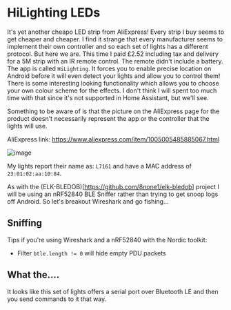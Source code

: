 # HiLighting LEDs

It's yet another cheapo LED strip from AliExpress!  Every strip I buy seems to get cheaper and cheaper.  I find it strange that every manufacturer seems to implement their own controller and so each set of lights has a different protocol.  But here we are.
This time I paid £2.52 including tax and delivery for a 5M strip with an IR remote control.  The remote didn't include a battery.  The app is called `HiLighting`.  It forces you to enable precise location on Android before it will even detect your lights and allow you to control them!  There is some interesting looking functionality which allows you to choose your own colour scheme for the effects.  I don't think I will spent too much time with that since it's not supported in Home Assistant, but we'll see.

Something to be aware of is that the picture on the AliExpress page for the product doesn't necessarily represent the app or the controller that the lights will use.

AliExpress link:  https://www.aliexpress.com/item/1005005485885067.html

![image](https://github.com/8none1/hilighting_homeassistant/assets/6552931/317cab8a-c576-4db9-8aa8-8744dd775748)

My lights report their name as: `L7161` and have a MAC address of `23:01:02:aa:10:84`.


As with the (ELK-BLEDOB)[https://github.com/8none1/elk-bledob] project I will be using an nRF52840 BLE Sniffer rather than trying to get snoop logs off Android.
So let's breakout Wireshark and go fishing...

## Sniffing

Tips if you're using Wireshark and a nRF52840 with the Nordic toolkit:

- Filter `btle.length != 0` will hide empty PDU packets

## What the....

It looks like this set of lights offers a serial port over Bluetooth LE and then you send commands to it that way. 
